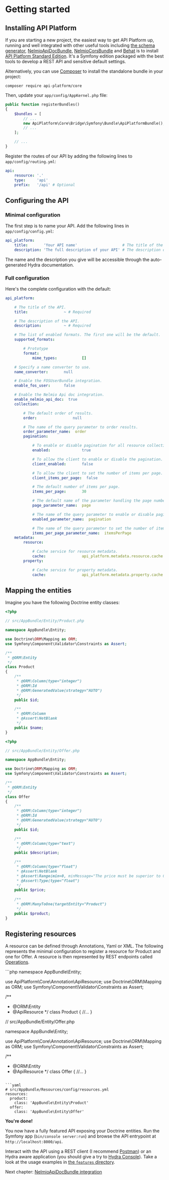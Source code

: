 # Getting started

## Installing API Platform

If you are starting a new project, the easiest way to get API Platform up, running and well integrated with other useful
tools including [the schema generator](../schema-generator/), [NelmioApiDocBundle](https://github.com/nelmio/NelmioApiDocBundle),
[NelmioCorsBundle](https://github.com/nelmio/NelmioCorsBundle) and [Behat](http://behat.org) is to install [API Platform Standard Edition](https://github.com/api-platform/api-platform).
It's a Symfony edition packaged with the best tools to develop a REST API and sensitive default settings.

Alternatively, you can use [Composer](http://getcomposer.org) to install the standalone bundle in your project:

`composer require api-platform/core`

Then, update your `app/config/AppKernel.php` file:

```php
public function registerBundles()
{
    $bundles = [
        // ...
        new ApiPlatform\Core\Bridge\Symfony\Bundle\ApiPlatformBundle(),
        // ...
    ];

    // ...
}
```

Register the routes of our API by adding the following lines to `app/config/routing.yml`:

```yaml
api:
    resource: '.'
    type:     'api'
    prefix:   '/api' # Optional
```

## Configuring the API

### Minimal configuration

The first step is to name your API. Add the following lines in `app/config/config.yml`:

```yaml
api_platform:
    title:       'Your API name'                    # The title of the API.
    description: 'The full description of your API' # The description of the API.
```

The name and the description you give will be accessible through the auto-generated Hydra documentation.

### Full configuration

Here's the complete configuration with the default:

```yaml
api_platform:

    # The title of the API.
    title:                ~ # Required

    # The description of the API.
    description:          ~ # Required

    # The list of enabled formats. The first one will be the default.
    supported_formats:

        # Prototype
        format:
            mime_types:           []

    # Specify a name converter to use.
    name_converter:       null

    # Enable the FOSUserBundle integration.
    enable_fos_user:      false

    # Enable the Nelmio Api doc integration.
    enable_nelmio_api_doc:  true
    collection:

        # The default order of results.
        order:                null

        # The name of the query parameter to order results.
        order_parameter_name:  order
        pagination:

            # To enable or disable pagination for all resource collections by default.
            enabled:              true

            # To allow the client to enable or disable the pagination.
            client_enabled:       false

            # To allow the client to set the number of items per page.
            client_items_per_page:  false

            # The default number of items per page.
            items_per_page:       30

            # The default name of the parameter handling the page number.
            page_parameter_name:  page

            # The name of the query parameter to enable or disable pagination.
            enabled_parameter_name:  pagination

            # The name of the query parameter to set the number of items per page.
            items_per_page_parameter_name:  itemsPerPage
    metadata:
        resource:

            # Cache service for resource metadata.
            cache:                api_platform.metadata.resource.cache.array
        property:

            # Cache service for property metadata.
            cache:                api_platform.metadata.property.cache.array
```

## Mapping the entities

Imagine you have the following Doctrine entity classes:

```php
<?php

// src/AppBundle/Entity/Product.php

namespace AppBundle\Entity;

use Doctrine\ORM\Mapping as ORM;
use Symfony\Component\Validator\Constraints as Assert;

/**
 * @ORM\Entity
 */
class Product
{
    /**
     * @ORM\Column(type="integer")
     * @ORM\Id
     * @ORM\GeneratedValue(strategy="AUTO")
     */
    public $id;

    /**
     * @ORM\Column
     * @Assert\NotBlank
     */
    public $name;
}
```

```php
<?php

// src/AppBundle/Entity/Offer.php

namespace AppBundle\Entity;

use Doctrine\ORM\Mapping as ORM;
use Symfony\Component\Validator\Constraints as Assert;

/**
 * @ORM\Entity
 */
class Offer
{
    /**
     * @ORM\Column(type="integer")
     * @ORM\Id
     * @ORM\GeneratedValue(strategy="AUTO")
     */
    public $id;

    /**
     * @ORM\Column(type="text")
     */
    public $description;

    /**
     * @ORM\Column(type="float")
     * @Assert\NotBlank
     * @Assert\Range(min=0, minMessage="The price must be superior to 0.")
     * @Assert\Type(type="float")
     */
    public $price;
    
    /**
     * @ORM\ManyToOne(targetEntity="Product")
     */
    public $product;
}
```

## Registering resources

A resource can be defined through Annotations, Yaml or XML. The following represents the minimal configuration to register a resource for Product and one for Offer. A resource is then represented by REST endpoints called [Operations](operations.md).

<configurations>
```php
<?php
// src/AppBundle/Entity/Product.php

namespace AppBundle\Entity;

use ApiPlatform\Core\Annotation\ApiResource;
use Doctrine\ORM\Mapping as ORM;
use Symfony\Component\Validator\Constraints as Assert;

/**
 * @ORM\Entity
 * @ApiResource
 */
class Product
{
//...
}

// src/AppBundle/Entity/Offer.php

namespace AppBundle\Entity;

use ApiPlatform\Core\Annotation\ApiResource;
use Doctrine\ORM\Mapping as ORM;
use Symfony\Component\Validator\Constraints as Assert;

/**
 * @ORM\Entity
 * @ApiResource
 */
class Offer
{
//...
}
```

```yaml
# src/AppBundle/Resources/config/resources.yml
resources:
  product:
    class: 'AppBundle\Entity\Product'
  offer:
    class: 'AppBundle\Entity\Offer'
```

</configurations>

**You're done!**

You now have a fully featured API exposing your Doctrine entities.
Run the Symfony app (`bin/console server:run`) and browse the API entrypoint at `http://localhost:8000/api`.

Interact with the API using a REST client (I recommend [Postman](https://chrome.google.com/webstore/detail/postman-rest-client/fdmmgilgnpjigdojojpjoooidkmcomcm))
or an Hydra aware application (you should give a try to [Hydra Console](https://github.com/lanthaler/HydraConsole)). Take
a look at the usage examples in [the `features` directory](/features/).

Next chapter: [NelmioApiDocBundle integration](nelmio-api-doc.md)
